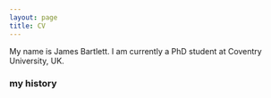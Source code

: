 ```yaml
---
layout: page
title: CV
---
```


My name is James Bartlett. I am currently a PhD student at Coventry University, UK. 


### my history
